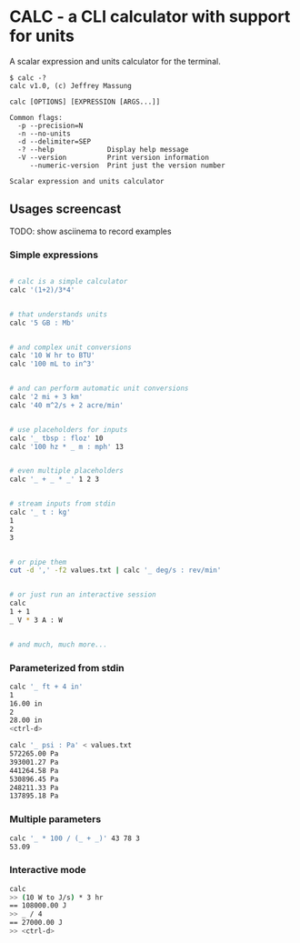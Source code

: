 # CALC - a CLI calculator with support for units

A scalar expression and units calculator for the terminal.

```
$ calc -?
calc v1.0, (c) Jeffrey Massung

calc [OPTIONS] [EXPRESSION [ARGS...]]

Common flags:
  -p --precision=N
  -n --no-units
  -d --delimiter=SEP
  -? --help             Display help message
  -V --version          Print version information
     --numeric-version  Print just the version number

Scalar expression and units calculator
```

## Usages screencast

TODO: show asciinema to record examples

### Simple expressions

```bash

# calc is a simple calculator
calc '(1+2)/3*4'


# that understands units
calc '5 GB : Mb'


# and complex unit conversions
calc '10 W hr to BTU'
calc '100 mL to in^3'


# and can perform automatic unit conversions
calc '2 mi + 3 km'
calc '40 m^2/s + 2 acre/min'


# use placeholders for inputs
calc '_ tbsp : floz' 10
calc '100 hz * _ m : mph' 13


# even multiple placeholders
calc '_ + _ * _' 1 2 3


# stream inputs from stdin
calc '_ t : kg'
1
2
3


# or pipe them
cut -d ',' -f2 values.txt | calc '_ deg/s : rev/min'


# or just run an interactive session
calc
1 + 1
_ V * 3 A : W


# and much, much more...
```


### Parameterized from stdin

```bash
calc '_ ft + 4 in'
1
16.00 in
2
28.00 in
<ctrl-d>

calc '_ psi : Pa' < values.txt
572265.00 Pa
393001.27 Pa
441264.58 Pa
530896.45 Pa
248211.33 Pa
137895.18 Pa
```

### Multiple parameters

```bash
calc '_ * 100 / (_ + _)' 43 78 3
53.09
```

### Interactive mode

```bash
calc
>> (10 W to J/s) * 3 hr
== 108000.00 J
>> _ / 4
== 27000.00 J
>> <ctrl-d>
```
